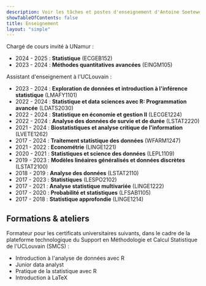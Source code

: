 ```yaml
---
description: Voir les tâches et postes d'enseignement d'Antoine Soetewey
showTableOfContents: false
title: Enseignement
layout: "simple"
---
```


Chargé de cours invité à UNamur :

- 2024 - 2025 : **Statistique** (ECGEB152)
- 2023 - 2024 : **Méthodes quantitatives avancées** (EINGM105)

Assistant d'enseignement à l'UCLouvain :

- 2023 - 2024 : **Exploration de données et introduction à l'inférence statistique** (LMAFY1101)
- 2022 - 2024 : **Statistique et data sciences avec R: Programmation avancée** (LDATS2030)
- 2022 - 2024 : **Statistique en économie et gestion II** (LECGE1224)
- 2022 - 2024 : **Analyse des données de survie et de durée** (LSTAT2220)
- 2021 - 2024 : **Biostatistiques et analyse critique de l'information** (LVETE1262)
- 2017 - 2024 : **Traitement statistique des données** (WFARM1247)
- 2021 - 2022 : **Econométrie** (LINGE1221)
- 2020 - 2021 : **Statistiques et science des données** (LEPL1109)
- 2019 - 2023 : **Modèles linéaires généralisés et données discrètes** (LSTAT2100)
- 2018 - 2019 : **Analyse des données** (LSTAT2110)
- 2017 - 2023 : **Statistiques** (LESPO2102)
- 2017 - 2021 : **Analyse statistique multivariée** (LINGE1222)
- 2017 - 2020 : **Probabilité et statistiques** (LFSAB1105)
- 2017 - 2018 : **Statistique approfondie** (LINGE1214)

## Formations & ateliers

Formateur pour les certificats universitaires suivants, dans le cadre de la plateforme technologique du Support en Méthodologie et Calcul Statistique de l'UCLouvain (SMCS) :

- Introduction à l'analyse de données avec R 
- Junior data analyst
- Pratique de la statistique avec R
- Introduction à LaTeX

<!--## Tutorat & conseil

Compte tenu de mon expérience dans l'enseignement au niveau universitaire, je propose des cours particuliers en statistiques, probabilités, R et science des données. Je peux également vous aider à effectuer des analyses statistiques de données pour votre mémoire, thèse ou projets professionnels :

- **Étudiants et chercheurs**, voir plus d'informations sur [easystat.be](https://easystat.be/)
- **Professionnels et entreprises**, voir plus d'informations sur [datanalyze.be](https://datanalyze.be/fr/)-->
